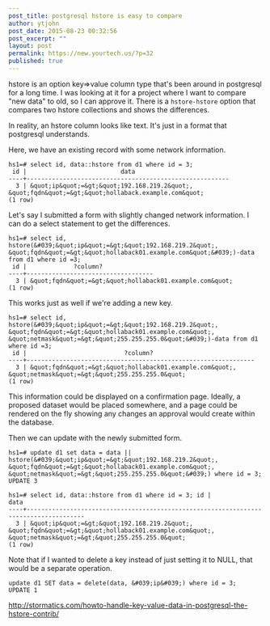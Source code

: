 ```yaml
---
post_title: postgresql hstore is easy to compare
author: ytjohn
post_date: 2015-08-23 00:32:56
post_excerpt: ""
layout: post
permalink: https://new.yourtech.us/?p=32
published: true
---
```

hstore is an option key=>value column type that's been around in postgresql for a long time. I was looking at it for a project where I want to compare "new data" to old, so I can approve it. There is a `hstore-hstore` option that compares two hstore collections and shows the differences.

In reality, an hstore column looks like text. It's just in a format that postgresql understands.

Here, we have an existing record with some network information.

```
hs1=# select id, data::hstore from d1 where id = 3;
 id |                          data                          
----+--------------------------------------------------------
  3 | &quot;ip&quot;=&gt;&quot;192.168.219.2&quot;, &quot;fqdn&quot;=&gt;&quot;hollaback.example.com&quot;
(1 row)
```

Let's say I submitted a form with slightly changed network information. I can do a select statement to get the differences.

```
hs1=# select id, hstore(&#039;&quot;ip&quot;=&gt;&quot;192.168.219.2&quot;, &quot;fqdn&quot;=&gt;&quot;hollaback01.example.com&quot;&#039;)-data from d1 where id =3;
 id |             ?column?              
----+-----------------------------------
  3 | &quot;fqdn&quot;=&gt;&quot;hollaback01.example.com&quot;
(1 row)
```

This works just as well if we're adding a new key.

```
hs1=# select id, hstore(&#039;&quot;ip&quot;=&gt;&quot;192.168.219.2&quot;, &quot;fqdn&quot;=&gt;&quot;hollaback01.example.com&quot;, &quot;netmask&quot;=&gt;&quot;255.255.255.0&quot;&#039;)-data from d1 where id =3;
 id |                           ?column?                            
----+---------------------------------------------------------------
  3 | &quot;fqdn&quot;=&gt;&quot;hollaback01.example.com&quot;, &quot;netmask&quot;=&gt;&quot;255.255.255.0&quot;
(1 row)
```

This information could be displayed on a confirmation page. Ideally, a proposed dataset would be placed somewhere, and a page could be rendered on the fly showing any changes an approval would create within the database.

Then we can update with the newly submitted form.

```
hs1=# update d1 set data = data || hstore(&#039;&quot;ip&quot;=&gt;&quot;192.168.219.2&quot;, &quot;fqdn&quot;=&gt;&quot;hollaback01.example.com&quot;, &quot;netmask&quot;=&gt;&quot;255.255.255.0&quot;&#039;) where id = 3;
UPDATE 3

hs1=# select id, data::hstore from d1 where id = 3; id |                                         data                                         
----+--------------------------------------------------------------------------------------
  3 | &quot;ip&quot;=&gt;&quot;192.168.219.2&quot;, &quot;fqdn&quot;=&gt;&quot;hollaback01.example.com&quot;, &quot;netmask&quot;=&gt;&quot;255.255.255.0&quot;
(1 row)

```


Note that if I wanted to delete a key instead of just setting it to NULL, that would be a separate operation.

```
update d1 SET data = delete(data, &#039;ip&#039;) where id = 3;
UPDATE 1
```

http://stormatics.com/howto-handle-key-value-data-in-postgresql-the-hstore-contrib/

